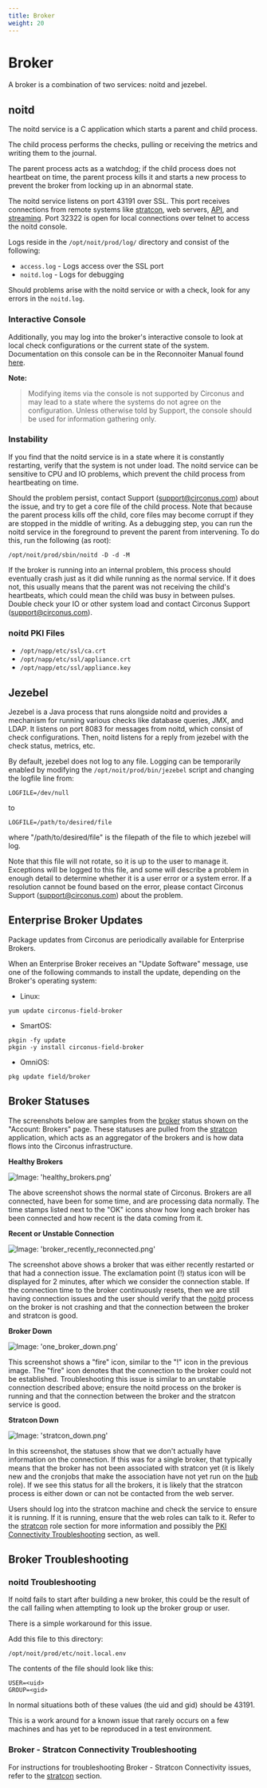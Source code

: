 ```yaml
---
title: Broker
weight: 20
---
```


# Broker

A broker is a combination of two services: noitd and jezebel.

## noitd

The noitd service is a C application which starts a parent and child process.

The child process performs the checks, pulling or receiving the metrics and writing them to the journal.

The parent process acts as a watchdog; if the child process does not heartbeat on time, the parent process kills it and starts a new process to prevent the broker from locking up in an abnormal state.

The noitd service listens on port 43191 over SSL. This port receives connections from remote systems like [stratcon](/circonus/on-premises/roles-services/stratcon), web servers, [API](/circonus/on-premises/roles-services/api), and [streaming](/circonus/on-premises/roles-services/web-stream).  Port 32322 is open for local connections over telnet to access the noitd console.

Logs reside in the `/opt/noit/prod/log/` directory and consist of the following:

 * `access.log` - Logs access over the SSL port
 * `noitd.log` - Logs for debugging

Should problems arise with the noitd service or with a check, look for any errors in the `noitd.log`.

### Interactive Console

Additionally, you may log into the broker's interactive console to look at local check configurations or the current state of the system. Documentation on this console can be in the Reconnoiter Manual found [here](http://labs.omniti.com/labs/reconnoiter/docs/operation.noitd.html#noitd.interactive.console).

**Note:**
>Modifying items via the console is not supported by Circonus and may lead to a state where the systems do not agree on the configuration.  Unless otherwise told by Support, the console should be used for information gathering only.

### Instability

If you find that the noitd service is in a state where it is constantly restarting, verify that the system is not under load. The noitd service can be sensitive to CPU and IO problems, which prevent the child process from heartbeating on time.

Should the problem persist, contact Support (support@circonus.com) about the issue, and try to get a core file of the child process.  Note that because the parent process kills off the child, core files may become corrupt if they are stopped in the middle of writing.  As a debugging step, you can run the noitd service in the foreground to prevent the parent from intervening.  To do this, run the following (as root):
```
/opt/noit/prod/sbin/noitd -D -d -M
```

If the broker is running into an internal problem, this process should eventually crash just as it did while running as the normal service.  If it does not, this usually means that the parent was not receiving the child's heartbeats, which could mean the child was busy in between pulses.  Double check your IO or other system load and contact Circonus Support (support@circonus.com).

### noitd PKI Files

 * `/opt/napp/etc/ssl/ca.crt`
 * `/opt/napp/etc/ssl/appliance.crt`
 * `/opt/napp/etc/ssl/appliance.key`

## Jezebel

Jezebel is a Java process that runs alongside noitd and provides a mechanism for running various checks like database queries, JMX, and LDAP.  It listens on port 8083 for messages from noitd, which consist of check configurations. Then, noitd listens for a reply from jezebel with the check status, metrics, etc.

By default, jezebel does not log to any file.  Logging can be temporarily enabled by modifying the `/opt/noit/prod/bin/jezebel` script and changing the logfile line from:
```
LOGFILE=/dev/null
```
to
```
LOGFILE=/path/to/desired/file
```
where "/path/to/desired/file" is the filepath of the file to which jezebel will log.

Note that this file will not rotate, so it is up to the user to manage it.  Exceptions will be logged to this file, and some will describe a problem in enough detail to determine whether it is a user error or a system error.  If a resolution cannot be found based on the error, please contact Circonus Support (support@circonus.com) about the problem.

## Enterprise Broker Updates

Package updates from Circonus are periodically available for Enterprise Brokers.

When an Enterprise Broker receives an "Update Software" message, use one of the following commands to install the update, depending on the Broker's operating system:
 * Linux: 
```
yum update circonus-field-broker
```
 * SmartOS:
```
pkgin -fy update
pkgin -y install circonus-field-broker
```
 * OmniOS:
```
pkg update field/broker
```

## Broker Statuses

The screenshots below are samples from the [broker](/circonus/on-premises/roles-services/broker) status shown on the "Account: Brokers" page.  These statuses are pulled from the [stratcon](/circonus/on-premises/roles-services/stratcon) application, which acts as an aggregator of the brokers and is how data flows into the Circonus infrastructure.

**Healthy Brokers**

![Image: 'healthy_brokers.png'](/images/circonus/healthy_brokers.png)

The above screenshot shows the normal state of Circonus.  Brokers are all connected, have been for some time, and are processing data normally.  The time stamps listed next to the "OK" icons show how long each broker has been connected and how recent is the data coming from it.

**Recent or Unstable Connection**

![Image: 'broker_recently_reconnected.png'](/images/circonus/broker_recently_reconnected.png)

The screenshot above shows a broker that was either recently restarted or that had a connection issue.  The exclamation point (!) status icon will be displayed for 2 minutes, after which we consider the connection stable.  If the connection time to the broker continuously resets, then we are still having connection issues and the user should verify that the [noitd](/circonus/on-premises/roles-services/broker#noitd) process on the broker is not crashing and that the connection between the broker and stratcon is good.

**Broker Down**

![Image: 'one_broker_down.png'](/images/circonus/one_broker_down.png)

This screenshot shows a "fire" icon, similar to the "!" icon in the previous image. The "fire" icon denotes that the connection to the broker could not be established.  Troubleshooting this issue is similar to an unstable connection described above; ensure the noitd process on the broker is running and that the connection between the broker and the stratcon service is good.

**Stratcon Down**

![Image: 'stratcon_down.png'](/images/circonus/stratcon_down.png)

In this screenshot, the statuses show that we don't actually have information on the connection. If this was for a single broker, that typically means that the broker has not been associated with stratcon yet (it is likely new and the cronjobs that make the association have not yet run on the [hub](/circonus/on-premises/roles-services/hub#wwwbinnoitstratcon_syncpl) role).  If we see this status for all the brokers, it is likely that the stratcon process is either down or can not be contacted from the web server.

Users should log into the stratcon machine and check the service to ensure it is running.  If it is running, ensure that the web roles can talk to it. Refer to the [stratcon](/circonus/on-premises/roles-services/stratcon) role section for more information and possibly the [PKI Connectivity Troubleshooting](/circonus/on-premises/troubleshooting/#pki-connectivity-troubleshooting) section, as well.

## Broker Troubleshooting

### noitd Troubleshooting

If noitd fails to start after building a new broker, this could be the result of the call failing when attempting to look up the broker group or user.

There is a simple workaround for this issue.

Add this file to this directory:
```
/opt/noit/prod/etc/noit.local.env
```

The contents of the file should look like this:
```
USER=<uid>
GROUP=<gid>
```

In normal situations both of these values (the uid and gid) should be 43191.

This is a work around for a known issue that rarely occurs on a few machines and has yet to be reproduced in a test environment.

### Broker - Stratcon Connectivity Troubleshooting

For instructions for troubleshooting Broker - Stratcon Connectivity issues, refer to the [stratcon](/circonus/on-premises/roles-services/stratcon#broker---stratcon-connectivity-troubleshooting) section.
